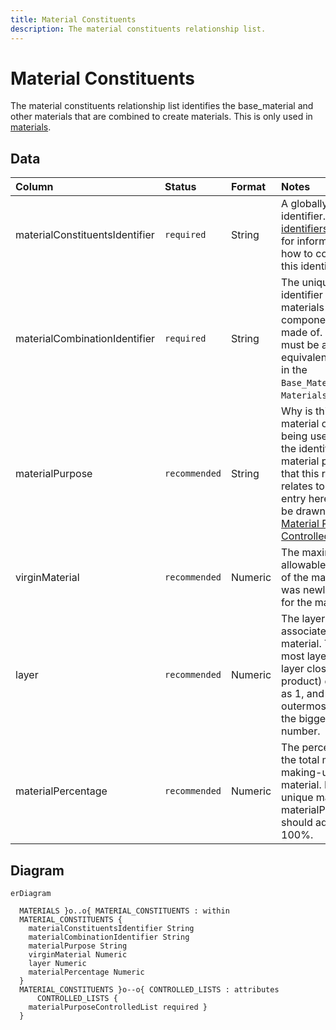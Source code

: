 ```yaml
---
title: Material Constituents
description: The material constituents relationship list.
---
```


# Material Constituents

The material constituents relationship list identifies the base_material and other materials that are combined to create materials. This is only used in [materials](../3_Data_Specification/3_2_Materials.md).

## Data
|Column|<div style="width:90px">Status</div>|Format|Notes|
|:-|:-|:-|:-|
|materialConstituentsIdentifier|`required`|String|A globally unique identifier. See [identifiers](../4_Identifiers/4_1_Identifiers.md) section for information on how to construct this identifier|
|materialCombinationIdentifier|`required`|String|The unique identifier of the materials that this component is made of. There must be an equivalent record in the `Base_Materials` OR `Materials` data.|
|materialPurpose|`recommended`|String|Why is this base material or material being used? Use the identifier of the material purpose that this row relates to. The entry here should be drawn from the [Material Purpose Controlled List](../5_Controlled_Lists/5_003_Material_Purpose.md).|
|virginMaterial|`recommended`|Numeric|The maximum allowable percent of the material that was newly created for the material.|
|layer|`recommended`|Numeric|The layer associated with the material. The inner most layer (the layer closest to the product) denoted as 1, and the outermost layer is the biggest number.|
|materialPercentage|`recommended`|Numeric|The percentage of the total materials making-up the material. For every unique material, materialPercentage should add to 100%.|

## Diagram

``` mermaid
erDiagram

  MATERIALS }o..o{ MATERIAL_CONSTITUENTS : within
  MATERIAL_CONSTITUENTS {
    materialConstituentsIdentifier String
    materialCombinationIdentifier String
    materialPurpose String
    virginMaterial Numeric
    layer Numeric
    materialPercentage Numeric
  }
  MATERIAL_CONSTITUENTS }o--o{ CONTROLLED_LISTS : attributes
      CONTROLLED_LISTS {
    materialPurposeControlledList required }
  }
```